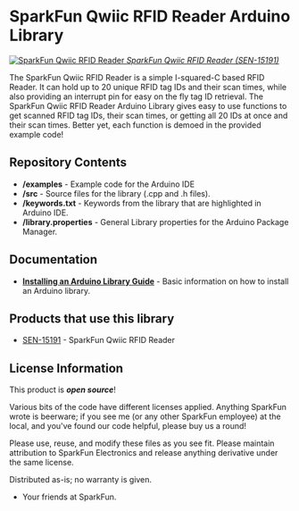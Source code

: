 SparkFun Qwiic RFID Reader Arduino Library 
========================================
[![SparkFun Qwiic RFID Reader](https://cdn.sparkfun.com/assets/parts/1/3/6/1/0/15191-SparkFun_RFID_Qwiic_Reader-01a.jpg)
*SparkFun Qwiic RFID Reader (SEN-15191)*](https://www.sparkfun.com/products/15191)

The SparkFun Qwiic RFID Reader is a simple I-squared-C based RFID Reader. 
It can hold up to 20 unique RFID tag IDs and their scan times, while also
providing an interrupt pin for easy on the fly tag ID retrieval. The SparkFun
Qwiic RFID Reader Arduino Library gives easy to use functions to get scanned
RFID tag IDs, their scan times, or getting all 20 IDs at once and their scan
times. Better yet, each function is demoed in the provided example code!

Repository Contents
-------------------

* **/examples** - Example code for the Arduino IDE 
* **/src** - Source files for the library (.cpp and .h files). 
* **/keywords.txt** - Keywords from the library that are highlighted in Arduino IDE.
* **/library.properties** - General Library properties for the Arduino Package Manager.

Documentation
--------------

* **[Installing an Arduino Library Guide](https://learn.sparkfun.com/tutorials/installing-an-arduino-library)** - Basic information on how to install an Arduino library.

Products that use this library
--------------
* [SEN-15191](https://www.sparkfun.com/products/15191) - SparkFun Qwiic RFID Reader

License Information
-------------------

This product is _**open source**_! 

Various bits of the code have different licenses applied. Anything SparkFun wrote is beerware; if you see me (or any other SparkFun employee) at the local, and you've found our code helpful, please buy us a round!

Please use, reuse, and modify these files as you see fit. Please maintain attribution to SparkFun Electronics and release anything derivative under the same license.

Distributed as-is; no warranty is given.

- Your friends at SparkFun.

